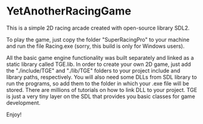 # YetAnotherRacingGame

This is a simple 2D racing arcade created with open-source library SDL2.

To play the game, just copy the folder "SuperRacingPro" to your machine and run the file Racing.exe (sorry, this build is only for Windows users).

All the basic game engine functionality was built separately and linked as a static library called TGE.lib. In order to create your own 2D game, just add the "./include/TGE" and "./lib/TGE" folders to your project include and library paths, respectively. You will also need some DLLs from SDL library to run the programs, so add them to the folder in which your .exe file will be stored. There are millions of tutorials on how to link DLL to your project. TGE is just a very tiny layer on the SDL that provides you basic classes for game development.

Enjoy!
